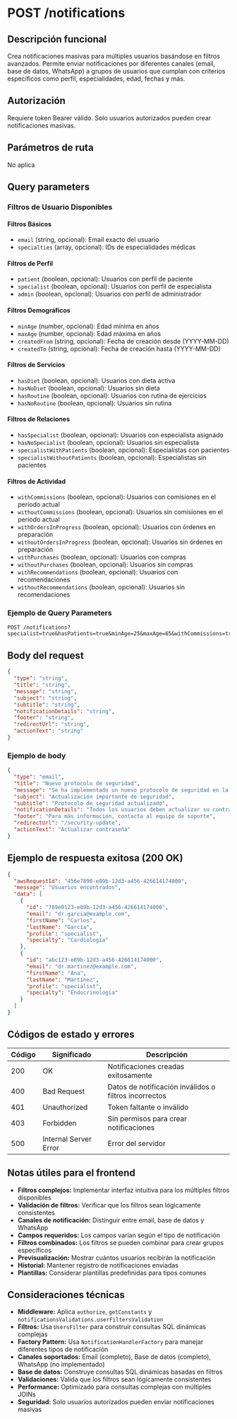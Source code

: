 # POST /notifications

## Descripción funcional

Crea notificaciones masivas para múltiples usuarios basándose en filtros avanzados. Permite enviar notificaciones por diferentes canales (email, base de datos, WhatsApp) a grupos de usuarios que cumplan con criterios específicos como perfil, especialidades, edad, fechas y más.

## Autorización

Requiere token Bearer válido. Solo usuarios autorizados pueden crear notificaciones masivas.

## Parámetros de ruta

No aplica

## Query parameters

### Filtros de Usuario Disponibles

#### **Filtros Básicos**
- `email` (string, opcional): Email exacto del usuario
- `specialties` (array, opcional): IDs de especialidades médicas

#### **Filtros de Perfil**
- `patient` (boolean, opcional): Usuarios con perfil de paciente
- `specialist` (boolean, opcional): Usuarios con perfil de especialista
- `admin` (boolean, opcional): Usuarios con perfil de administrador

#### **Filtros Demográficos**
- `minAge` (number, opcional): Edad mínima en años
- `maxAge` (number, opcional): Edad máxima en años
- `createdFrom` (string, opcional): Fecha de creación desde (YYYY-MM-DD)
- `createdTo` (string, opcional): Fecha de creación hasta (YYYY-MM-DD)

#### **Filtros de Servicios**
- `hasDiet` (boolean, opcional): Usuarios con dieta activa
- `hasNoDiet` (boolean, opcional): Usuarios sin dieta
- `hasRoutine` (boolean, opcional): Usuarios con rutina de ejercicios
- `hasNoRoutine` (boolean, opcional): Usuarios sin rutina

#### **Filtros de Relaciones**
- `hasSpecialist` (boolean, opcional): Usuarios con especialista asignado
- `hasNoSpecialist` (boolean, opcional): Usuarios sin especialista
- `specialistWithPatients` (boolean, opcional): Especialistas con pacientes
- `specialistWithoutPatients` (boolean, opcional): Especialistas sin pacientes

#### **Filtros de Actividad**
- `withCommissions` (boolean, opcional): Usuarios con comisiones en el período actual
- `withoutCommissions` (boolean, opcional): Usuarios sin comisiones en el período actual
- `withOrdersInProgress` (boolean, opcional): Usuarios con órdenes en preparación
- `withoutOrdersInProgress` (boolean, opcional): Usuarios sin órdenes en preparación
- `withPurchases` (boolean, opcional): Usuarios con compras
- `withoutPurchases` (boolean, opcional): Usuarios sin compras
- `withRecommendations` (boolean, opcional): Usuarios con recomendaciones
- `withoutRecommendations` (boolean, opcional): Usuarios sin recomendaciones

### Ejemplo de Query Parameters
```
POST /notifications?specialist=true&hasPatients=true&minAge=25&maxAge=65&withCommissions=true
```

## Body del request

```json
{
  "type": "string",
  "title": "string",
  "message": "string",
  "subject": "string",
  "subtitle": "string",
  "notificationDetails": "string",
  "footer": "string",
  "redirectUrl": "string",
  "actionText": "string"
}
```

### Ejemplo de body

```json
{
  "type": "email",
  "title": "Nuevo protocolo de seguridad",
  "message": "Se ha implementado un nuevo protocolo de seguridad en la plataforma",
  "subject": "Actualización importante de seguridad",
  "subtitle": "Protocolo de seguridad actualizado",
  "notificationDetails": "Todos los usuarios deben actualizar su contraseña antes del 31 de enero",
  "footer": "Para más información, contacta al equipo de soporte",
  "redirectUrl": "/security-update",
  "actionText": "Actualizar contraseña"
}
```

## Ejemplo de respuesta exitosa (200 OK)

```json
{
  "awsRequestId": "456e7890-e89b-12d3-a456-426614174000",
  "message": "Usuarios encontrados",
  "data": [
    {
      "id": "789e0123-e89b-12d3-a456-426614174000",
      "email": "dr.garcia@example.com",
      "firstName": "Carlos",
      "lastName": "García",
      "profile": "specialist",
      "specialty": "Cardiología"
    },
    {
      "id": "abc123-e89b-12d3-a456-426614174000",
      "email": "dr.martinez@example.com",
      "firstName": "Ana",
      "lastName": "Martínez",
      "profile": "specialist",
      "specialty": "Endocrinología"
    }
  ]
}
```

## Códigos de estado y errores

| Código | Significado | Descripción |
|--------|-------------|-------------|
| 200 | OK | Notificaciones creadas exitosamente |
| 400 | Bad Request | Datos de notificación inválidos o filtros incorrectos |
| 401 | Unauthorized | Token faltante o inválido |
| 403 | Forbidden | Sin permisos para crear notificaciones |
| 500 | Internal Server Error | Error del servidor |

## Notas útiles para el frontend

- **Filtros complejos:** Implementar interfaz intuitiva para los múltiples filtros disponibles
- **Validación de filtros:** Verificar que los filtros sean lógicamente consistentes
- **Canales de notificación:** Distinguir entre email, base de datos y WhatsApp
- **Campos requeridos:** Los campos varían según el tipo de notificación
- **Filtros combinados:** Los filtros se pueden combinar para crear grupos específicos
- **Previsualización:** Mostrar cuántos usuarios recibirán la notificación
- **Historial:** Mantener registro de notificaciones enviadas
- **Plantillas:** Considerar plantillas predefinidas para tipos comunes

## Consideraciones técnicas

- **Middleware:** Aplica `authorize`, `getConstants` y `notificationsValidations.userFiltersValidation`
- **Filtros:** Usa `UsersFilter` para construir consultas SQL dinámicas complejas
- **Factory Pattern:** Usa `NotificationHandlerFactory` para manejar diferentes tipos de notificación
- **Canales soportados:** Email (completo), Base de datos (completo), WhatsApp (no implementado)
- **Base de datos:** Construye consultas SQL dinámicas basadas en filtros
- **Validaciones:** Valida que los filtros sean lógicamente consistentes
- **Performance:** Optimizado para consultas complejas con múltiples JOINs
- **Seguridad:** Solo usuarios autorizados pueden enviar notificaciones masivas

